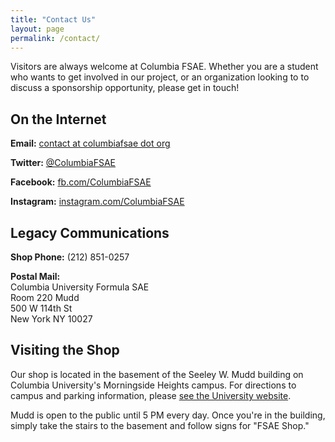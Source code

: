 ```yaml
---
title: "Contact Us"
layout: page
permalink: /contact/
---
```


Visitors are always welcome at Columbia FSAE. Whether you are a student who wants to get involved in our project, or an organization looking to to discuss a sponsorship opportunity, please get in touch!

## On the Internet

**Email:** <a href="#" id="email-protect">contact at columbiafsae dot org</a>

<script>
var email = atob("Y29udGFjdEBjb2x1bWJpYWZzYWUub3Jn");
var element = document.getElementById("email-protect");
element.innerHTML = email;
element.href = "mailto:" + email;
</script>

**Twitter:** [@ColumbiaFSAE](https://twitter.com/ColumbiaFSAE)

**Facebook:** [fb.com/ColumbiaFSAE](http://www.facebook.com/ColumbiaFSAE)

**Instagram:** [instagram.com/ColumbiaFSAE](http://instagram.com/columbiafsae)

## Legacy Communications
**Shop Phone:** (212)&nbsp;851-0257

**Postal Mail:**<br>
Columbia University Formula SAE<br>
Room 220 Mudd<br>
500 W 114th St<br>
New York NY 10027<br>

## Visiting the Shop
Our shop is located in the basement of the Seeley W. Mudd building on Columbia University's Morningside Heights campus. For directions to campus and parking information, please [see the University website](http://www.columbia.edu/content/directions-parking.html).

Mudd is open to the public until 5&nbsp;PM every day. Once you're in the building, simply take the stairs to the basement and follow signs for "FSAE Shop."
